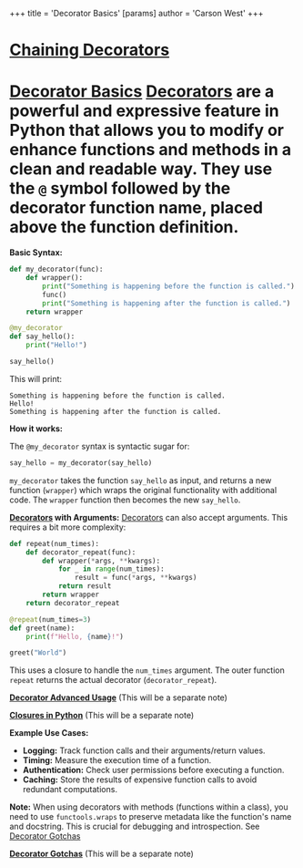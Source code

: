 +++
 title = 'Decorator Basics'
[params]
	author = 'Carson West'
+++
# [Chaining Decorators](./../chaining-decorators/)
# [Decorator Basics](./../decorator-basics/)  [Decorators](./../decorators/) are a powerful and expressive feature in Python that allows you to modify or enhance functions and methods in a clean and readable way.  They use the `@` symbol followed by the decorator function name, placed above the function definition.

**Basic Syntax:**

```python
def my_decorator(func):
    def wrapper():
        print("Something is happening before the function is called.")
        func()
        print("Something is happening after the function is called.")
    return wrapper

@my_decorator
def say_hello():
    print("Hello!")

say_hello()
```

This will print:

```
Something is happening before the function is called.
Hello!
Something is happening after the function is called.
```

**How it works:**

The `@my_decorator` syntax is syntactic sugar for:

```python
say_hello = my_decorator(say_hello)
```

`my_decorator` takes the function `say_hello` as input, and returns a new function (`wrapper`) which wraps the original functionality with additional code.  The `wrapper` function then becomes the new `say_hello`.

**[Decorators](./../decorators/) with Arguments:**
 [Decorators](./../decorators/) can also accept arguments.  This requires a bit more complexity:

```python
def repeat(num_times):
    def decorator_repeat(func):
        def wrapper(*args, **kwargs):
            for _ in range(num_times):
                result = func(*args, **kwargs)
            return result
        return wrapper
    return decorator_repeat

@repeat(num_times=3)
def greet(name):
    print(f"Hello, {name}!")

greet("World")
```

This uses a closure to handle the `num_times` argument. The outer function `repeat` returns the actual decorator (`decorator_repeat`).

**[Decorator Advanced Usage](./../decorator-advanced-usage/)**  (This will be a separate note)

**[Closures in Python](./../closures-in-python/)** (This will be a separate note)


**Example Use Cases:**

* **Logging:**  Track function calls and their arguments/return values.
* **Timing:** Measure the execution time of a function.
* **Authentication:**  Check user permissions before executing a function.
* **Caching:** Store the results of expensive function calls to avoid redundant computations.

**Note:**  When using decorators with methods (functions within a class), you need to use `functools.wraps` to preserve metadata like the function's name and docstring.  This is crucial for debugging and introspection.  See [Decorator Gotchas](./../decorator-gotchas/)

**[Decorator Gotchas](./../decorator-gotchas/)** (This will be a separate note)
